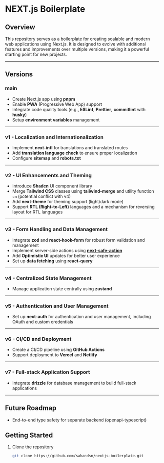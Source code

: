 # NEXT.js Boilerplate

## Overview

This repository serves as a boilerplate for creating scalable and modern web applications using Next.js. It is designed to evolve with additional features and improvements over multiple versions, making it a powerful starting point for new projects.

---

## Versions

### main

- Create Next.js app using **pnpm**
- Enable **PWA** (Progressive Web App) support
- Integrate code quality tools (e.g., **ESLint**, **Prettier**, **commitlint** with **husky**)
- Setup **environment variables** management

---

### v1 - Localization and Internationalization

- Implement **next-intl** for translations and translated routes
- Add **translation language check** to ensure proper localization
- Configure **sitemap** and **robots.txt**

---

### v2 - UI Enhancements and Theming

- Introduce **Shadcn** UI component library
- Merge **Tailwind CSS** classes using **tailwind-merge** and utility function `cn` (potential conflict with v4)
- Add **next-theme** for theming support (light/dark mode)
- Support **RTL (Right-to-Left)** languages and a mechanism for reversing layout for RTL languages

---

### v3 - Form Handling and Data Management

- Integrate **zod** and **react-hook-form** for robust form validation and management
- Implement server-side actions using [**next-safe-action**](https://next-safe-action.dev/)
- Add **Optimistic UI** updates for better user experience
- Set up **data fetching** using **react-query**

---

### v4 - Centralized State Management

- Manage application state centrally using **zustand**

---

### v5 - Authentication and User Management

- Set up **next-auth** for authentication and user management, including OAuth and custom credentials

---

### v6 - CI/CD and Deployment

- Create a CI/CD pipeline using **GitHub Actions**
- Support deployment to **Vercel** and **Netlify**

---

### v7 - Full-stack Application Support

- Integrate **drizzle** for database management to build full-stack applications

---

## Future Roadmap

- End-to-end type safety for separate backend (openapi-typescript)

## Getting Started

1. Clone the repository
   ```bash
   git clone https://github.com/sahandsn/nextjs-boilerplate.git
   ```
